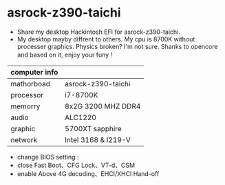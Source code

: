 # asrock-z390-taichi
- Share my desktop Hackintosh EFI for asrock-z390-taichi. 
- My desktop mayby diffrent to others. My cpu is 8700K without processer graphics. Physics broken? I'm not sure. Shanks to opencore and based on it, enjoy your funy！
 
 | computer info  |    |
| ------ | -------- |
| mathorboad |  asrock-z390-taichi |
| processor |  i7-8700K |
| memorry |  8x2G 3200 MHZ DDR4 |
| audio |  ALC1220 |
| graphic |  5700XT sapphire |
| network |  Intel 3168 & I219-V |

- change BIOS setting :
- close Fast Boot、CFG Lock、VT-d、CSM
- enable Above 4G decoding、EHCI/XHCI Hand-off
